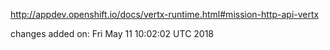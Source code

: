 http://appdev.openshift.io/docs/vertx-runtime.html#mission-http-api-vertx

 
 changes added on: Fri May 11 10:02:02 UTC 2018